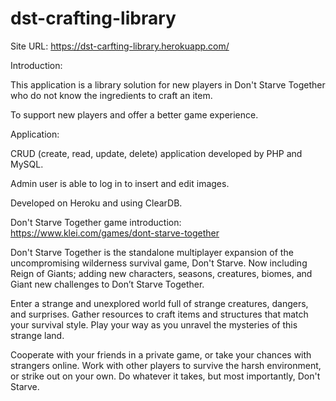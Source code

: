 # dst-crafting-library
Site URL: https://dst-carfting-library.herokuapp.com/

Introduction: 

This application is a library solution for new players in Don't Starve Together who do not know the ingredients to craft an item.

To support new players and offer a better game experience.


Application:

CRUD (create, read, update, delete) application developed by PHP and MySQL.

Admin user is able to log in to insert and edit images.

Developed on Heroku and using ClearDB.



Don't Starve Together game introduction:
https://www.klei.com/games/dont-starve-together

Don't Starve Together is the standalone multiplayer expansion of the uncompromising wilderness survival game, Don't Starve. Now including Reign of Giants; adding new characters, seasons, creatures, biomes, and Giant new challenges to Don’t Starve Together.

Enter a strange and unexplored world full of strange creatures, dangers, and surprises. Gather resources to craft items and structures that match your survival style. Play your way as you unravel the mysteries of this strange land. 

Cooperate with your friends in a private game, or take your chances with strangers online. Work with other players to survive the harsh environment, or strike out on your own. Do whatever it takes, but most importantly, Don't Starve.

